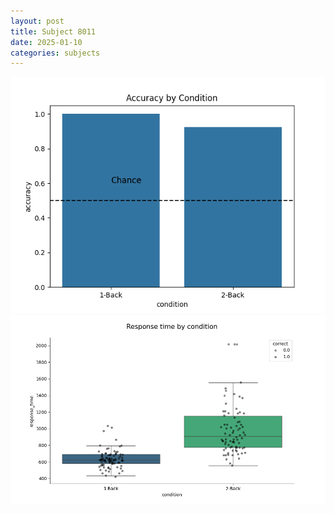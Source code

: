 ```yaml
---
layout: post
title: Subject 8011
date: 2025-01-10
categories: subjects
---
```


![](data/8011/run-30/8011_ATS_acc.png)
![](data/8011/run-30/8011_ATS_rt.png)
